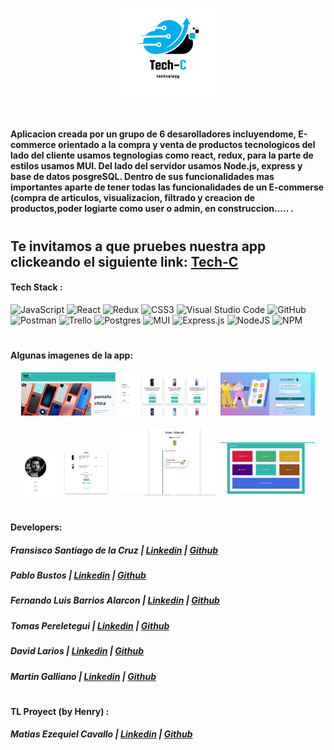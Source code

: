 <p align='center'>
<img src='client/src/assets/img/Entero.png' width = '30%'>                                                                                    
</p>

#

#### Aplicacion creada por un grupo de 6 desarolladores incluyendome, E-commerce orientado a la compra y venta de productos tecnologicos del lado del cliente usamos tegnologias como react, redux, para la parte de estilos usamos MUI. Del lado del servidor usamos Node.js, express y base de datos posgreSQL. Dentro de sus funcionalidades mas importantes aparte de tener todas las funcionalidades de un E-commerse (compra de articulos, visualizacion, filtrado y creacion de productos,poder logiarte como user o admin, en construccion..... .  

#

## Te invitamos a que pruebes nuestra app clickeando el siguiente link: [Tech-C](https://techcommercepf.netlify.app/)

#### Tech Stack :

![JavaScript](https://img.shields.io/badge/javascript-%23323330.svg?style=flat&logo=Javascript&logoColor=%23F7DF1E) 
![React](https://img.shields.io/badge/react-%2320232a.svg?style=flat&logo=React&logoColor=%2361DAFB) 
![Redux](https://img.shields.io/badge/Redux-%23593d88.svg?style=flat&logo=redux&logoColor=white) 
![CSS3](https://img.shields.io/badge/css3-%231572B6.svg?style=flat&logo=CSS3&logoColor=white)
![Visual Studio Code](https://img.shields.io/badge/Visual%20Studio%20Code-0078d7.svg?style=flat&logo=VS-Code&logoColor=white) 
![GitHub](https://img.shields.io/badge/Github-%23121011.svg?style=flat&logo=github&logoColor=white)
![Postman](https://img.shields.io/badge/Postman-FF6C37?style=flat&logo=postman&logoColor=white)
![Trello](https://img.shields.io/badge/Trello-%23026AA7.svg?style=flat&logo=Trello&logoColor=white) 
![Postgres](https://img.shields.io/badge/postgres-%23316192.svg?style=flat&logo=postgresql&logoColor=white)
![MUI](https://img.shields.io/badge/MUI-%230081CB.svg?style=flat&logo=mui&logoColor=white)
![Express.js](https://img.shields.io/badge/express.js-%23404d59.svg?style=flat&logo=express&logoColor=%2361DAFB)
![NodeJS](https://img.shields.io/badge/node.js-6DA55F?style=flat&logo=node.js&logoColor=white)
![NPM](https://img.shields.io/badge/NPM-%23000000.svg?style=flat&logo=npm&logoColor=white)

#

#### Algunas imagenes de la app: 

<p align='center'>
<kbd> 
       <img src="client/src/assets/img/Captura.JPG" width="30%">         
       <img src="client/src/assets/img/Captura2.JPG" width="30%">    
       <img src="client/src/assets/img/loginCaptura.JPG" width="30%">    
       </kbd>
  </p>
  <p align='center'>
  <kbd> 
      <img src="client/src/assets/img/CapturaCompra.JPG "width="30%">        
      <img src="client/src/assets/img/CapturaEnvio.JPG" width="30%" height = '50%'> 
      <img src="client/src/assets/img/CapturaAdmin.JPG" width="30%"> 
  </kbd>
</p>

#

#### Developers: 

##### Fransisco Santiago de la Cruz | [Linkedin](https://mx.linkedin.com/in/franciscosantiagoc/) | [Github](https://github.com/franciscosantiagoc)
##### Pablo Bustos | [Linkedin](https://www.linkedin.com/in/pablo-bustos-/) | [Github](https://github.com/PabloAgustinBustos)
##### Fernando Luis Barrios Alarcon | [Linkedin](https://www.linkedin.com/in/fernandolba/) | [Github](https://github.com/fernandolba)
##### Tomas Pereletegui | [Linkedin](https://www.linkedin.com/in/tpereletegui/) | [Github](https://github.com/Tpereletegui)
##### David Larios | [Linkedin](https://www.linkedin.com/in/dev-david-larios/) | [Github](https://github.com/Davidcastel26)
##### Martin Galliano  | [Linkedin](https://www.linkedin.com/in/martin-galliano-hr/) | [Github](https://github.com/MartinGalliano)

#

#### TL Proyect (by Henry) :
##### Matias Ezequiel Cavallo | [Linkedin](https://www.linkedin.com/in/matias-ezequiel-cavallo/) | [Github](https://github.com/MatiasCavallo)

